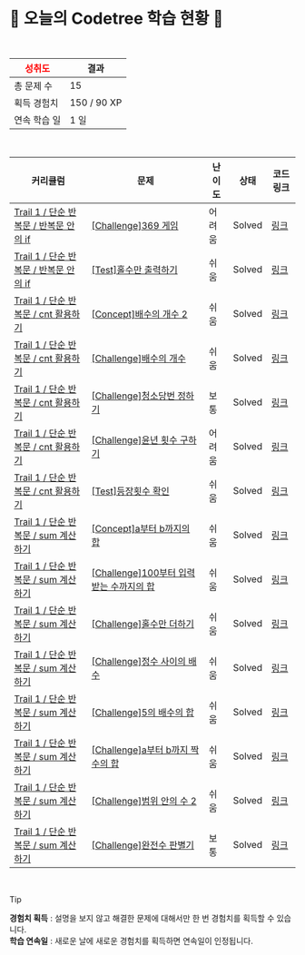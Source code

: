 # 🌲 오늘의 Codetree 학습 현황 🌲

<br />

| <span style="color:red;display:block;text-align:center;"> **성취도**</span> | 결과 |
|---|---|
| 총 문제 수 | 15 |
| 획득 경험치 | 150 / 90 XP |
| 연속 학습 일 | 1 일 |

<br />

|커리큘럼|문제|난이도|상태|코드 링크|
|---|---|---|---|---|
|[Trail 1 / 단순 반복문 / 반복문 안의 if](https://www.codetree.ai/trail-info/novice-low/)|[[Challenge]369 게임](https://www.codetree.ai/trails/complete/curated-cards/challenge-369-game/)|어려움|Solved|[링크](https://github.com/andy3400/codetree-TILs/blob/main/250518/369%20%EA%B2%8C%EC%9E%84/369-game.py)|
|[Trail 1 / 단순 반복문 / 반복문 안의 if](https://www.codetree.ai/trail-info/novice-low/)|[[Test]홀수만 출력하기](https://www.codetree.ai/trails/complete/curated-cards/test-print-only-odd-numbers/)|쉬움|Solved|[링크](https://github.com/andy3400/codetree-TILs/blob/main/250518/%ED%99%80%EC%88%98%EB%A7%8C%20%EC%B6%9C%EB%A0%A5%ED%95%98%EA%B8%B0/print-only-odd-numbers.py)|
|[Trail 1 / 단순 반복문 / cnt 활용하기](https://www.codetree.ai/trail-info/novice-low/)|[[Concept]배수의 개수 2](https://www.codetree.ai/trails/complete/curated-cards/intro-number-of-multipliers-2/)|쉬움|Solved|[링크](https://github.com/andy3400/codetree-TILs/blob/main/250518/%EB%B0%B0%EC%88%98%EC%9D%98%20%EA%B0%9C%EC%88%98%202/number-of-multipliers-2.py)|
|[Trail 1 / 단순 반복문 / cnt 활용하기](https://www.codetree.ai/trail-info/novice-low/)|[[Challenge]배수의 개수](https://www.codetree.ai/trails/complete/curated-cards/challenge-number-of-multipliers/)|쉬움|Solved|[링크](https://github.com/andy3400/codetree-TILs/blob/main/250518/%EB%B0%B0%EC%88%98%EC%9D%98%20%EA%B0%9C%EC%88%98/number-of-multipliers.py)|
|[Trail 1 / 단순 반복문 / cnt 활용하기](https://www.codetree.ai/trail-info/novice-low/)|[[Challenge]청소당번 정하기](https://www.codetree.ai/trails/complete/curated-cards/challenge-cleaning-numbering/)|보통|Solved|[링크](https://github.com/andy3400/codetree-TILs/blob/main/250518/%EC%B2%AD%EC%86%8C%EB%8B%B9%EB%B2%88%20%EC%A0%95%ED%95%98%EA%B8%B0/cleaning-numbering.py)|
|[Trail 1 / 단순 반복문 / cnt 활용하기](https://www.codetree.ai/trail-info/novice-low/)|[[Challenge]윤년 횟수 구하기](https://www.codetree.ai/trails/complete/curated-cards/challenge-number-of-leap-years/)|어려움|Solved|[링크](https://github.com/andy3400/codetree-TILs/blob/main/250518/%EC%9C%A4%EB%85%84%20%ED%9A%9F%EC%88%98%20%EA%B5%AC%ED%95%98%EA%B8%B0/number-of-leap-years.py)|
|[Trail 1 / 단순 반복문 / cnt 활용하기](https://www.codetree.ai/trail-info/novice-low/)|[[Test]등장횟수 확인](https://www.codetree.ai/trails/complete/curated-cards/test-check-number-of-appearances/)|쉬움|Solved|[링크](https://github.com/andy3400/codetree-TILs/blob/main/250518/%EB%93%B1%EC%9E%A5%ED%9A%9F%EC%88%98%20%ED%99%95%EC%9D%B8/check-number-of-appearances.py)|
|[Trail 1 / 단순 반복문 / sum 계산하기](https://www.codetree.ai/trail-info/novice-low/)|[[Concept]a부터 b까지의 합](https://www.codetree.ai/trails/complete/curated-cards/intro-sum-from-a-to-b/)|쉬움|Solved|[링크](https://github.com/andy3400/codetree-TILs/blob/main/250518/A%EB%B6%80%ED%84%B0%20B%EA%B9%8C%EC%A7%80%EC%9D%98%20%ED%95%A9/sum-from-a-to-b.py)|
|[Trail 1 / 단순 반복문 / sum 계산하기](https://www.codetree.ai/trail-info/novice-low/)|[[Challenge]100부터 입력받는 수까지의 합](https://www.codetree.ai/trails/complete/curated-cards/challenge-sum-of-the-number-input-from-100/)|쉬움|Solved|[링크](https://github.com/andy3400/codetree-TILs/blob/main/250518/100%EB%B6%80%ED%84%B0%20%EC%9E%85%EB%A0%A5%EB%B0%9B%EB%8A%94%20%EC%88%98%EA%B9%8C%EC%A7%80%EC%9D%98%20%ED%95%A9/sum-of-the-number-input-from-100.py)|
|[Trail 1 / 단순 반복문 / sum 계산하기](https://www.codetree.ai/trail-info/novice-low/)|[[Challenge]홀수만 더하기](https://www.codetree.ai/trails/complete/curated-cards/challenge-add-only-odd-numbers/)|쉬움|Solved|[링크](https://github.com/andy3400/codetree-TILs/blob/main/250518/%ED%99%80%EC%88%98%EB%A7%8C%20%EB%8D%94%ED%95%98%EA%B8%B0/add-only-odd-numbers.py)|
|[Trail 1 / 단순 반복문 / sum 계산하기](https://www.codetree.ai/trail-info/novice-low/)|[[Challenge]정수 사이의 배수](https://www.codetree.ai/trails/complete/curated-cards/challenge-multiplication-between-numbers/)|쉬움|Solved|[링크](https://github.com/andy3400/codetree-TILs/blob/main/250518/%EC%A0%95%EC%88%98%20%EC%82%AC%EC%9D%B4%EC%9D%98%20%EB%B0%B0%EC%88%98/multiplication-between-numbers.py)|
|[Trail 1 / 단순 반복문 / sum 계산하기](https://www.codetree.ai/trail-info/novice-low/)|[[Challenge]5의 배수의 합](https://www.codetree.ai/trails/complete/curated-cards/challenge-sum-of-specific-condition-multiple/)|쉬움|Solved|[링크](https://github.com/andy3400/codetree-TILs/blob/main/250518/5%EC%9D%98%20%EB%B0%B0%EC%88%98%EC%9D%98%20%ED%95%A9/sum-of-specific-condition-multiple.py)|
|[Trail 1 / 단순 반복문 / sum 계산하기](https://www.codetree.ai/trail-info/novice-low/)|[[Challenge]a부터 b까지 짝수의 합](https://www.codetree.ai/trails/complete/curated-cards/challenge-sum-of-even-nums-from-a-to-b/)|쉬움|Solved|[링크](https://github.com/andy3400/codetree-TILs/blob/main/250518/A%EB%B6%80%ED%84%B0%20B%EA%B9%8C%EC%A7%80%20%EC%A7%9D%EC%88%98%EC%9D%98%20%ED%95%A9/sum-of-even-nums-from-a-to-b.py)|
|[Trail 1 / 단순 반복문 / sum 계산하기](https://www.codetree.ai/trail-info/novice-low/)|[[Challenge]범위 안의 수 2](https://www.codetree.ai/trails/complete/curated-cards/challenge-number-in-range-2/)|쉬움|Solved|[링크](https://github.com/andy3400/codetree-TILs/blob/main/250518/%EB%B2%94%EC%9C%84%20%EC%95%88%EC%9D%98%20%EC%88%98%202/number-in-range-2.py)|
|[Trail 1 / 단순 반복문 / sum 계산하기](https://www.codetree.ai/trail-info/novice-low/)|[[Challenge]완전수 판별기](https://www.codetree.ai/trails/complete/curated-cards/challenge-perfect-number-discriminator/)|보통|Solved|[링크](https://github.com/andy3400/codetree-TILs/blob/main/250518/%EC%99%84%EC%A0%84%EC%88%98%20%ED%8C%90%EB%B3%84%EA%B8%B0/perfect-number-discriminator.py)|


<br />

> [!TIP]
> **경험치 획득** : 설명을 보지 않고 해결한 문제에 대해서만 한 번 경험치를 획득할 수 있습니다.  
> **학습 연속일** : 새로운 날에 새로운 경험치를 획득하면 연속일이 인정됩니다.

